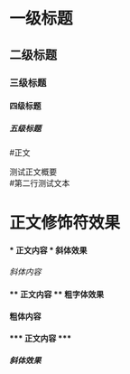 # 一级标题

## 二级标题

### 三级标题

#### 四级标题

##### 五级标题

#正文

测试正文概要<br>
\#第二行测试文本

# 正文修饰符效果

#### \* 正文内容 \* 斜体效果

*斜体内容*

#### \*\* 正文内容 \*\* 粗字体效果

**粗体内容**

#### \*\*\* 正文内容 \*\*\*

***斜体效果***






